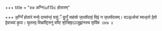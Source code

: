 +++
title = "४७ अग्नि\uf15c होतारम्"

+++
अ॒ग्निँ होता॑रं मन्ये॒ दास्व॑न्तं॒ वसु॑ँ सू॒नुँ सह॑सो जा॒तवे॑दसं॒ विप्रं॒ न जा॒तवे॑दसम्। यऽऊ॒र्ध्वया॑ स्वध्व॒रो दे॒वो दे॒वाच्या॑ कृ॒पा। घृ॒तस्य॒ विभ्रा॑ष्टि॒मनु॑ वष्टि शो॒चिषा॒ऽऽजुह्वा॑नस्य स॒र्पिषः॑ ॥४७ ॥